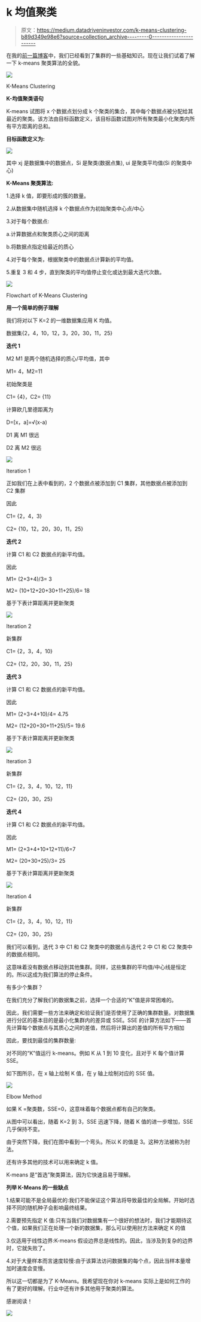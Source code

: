 # k 均值聚类

> 原文：<https://medium.datadriveninvestor.com/k-means-clustering-b89d349e98e6?source=collection_archive---------0----------------------->

在我的[前一篇博客](https://medium.com/datadriveninvestor/an-introduction-to-clustering-61f6930e3e0b)中，我们已经看到了集群的一些基础知识。现在让我们试着了解一下 k-means 聚类算法的全貌。

![](img/81b5321eba231034600a551a0d38c7f8.png)

K-Means Clustering

**K-均值聚类语句**

K-means 试图将 x 个数据点划分成 k 个聚类的集合，其中每个数据点被分配给其最近的聚类。该方法由目标函数定义，该目标函数试图对所有聚类最小化聚类内所有平方距离的总和。

**目标函数定义为:**

![](img/43045f7a69bff58c4550b08ddac59947.png)

其中 xj 是数据集中的数据点，Si 是聚类(数据点集), ui 是聚类平均值(Si 的聚类中心)

**K-Means 聚类算法:**

1.选择 k 值，即要形成的簇的数量。

2.从数据集中随机选择 k 个数据点作为初始聚类中心点/中心

3.对于每个数据点:

a.计算数据点和聚类质心之间的距离

b.将数据点指定给最近的质心

4.对于每个聚类，根据聚类中的数据点计算新的平均值。

5.重复 3 和 4 步，直到聚类的平均值停止变化或达到最大迭代次数。

![](img/e16e846089a720055dc29c8cb03f00bf.png)

Flowchart of K-Means Clustering

**用一个简单的例子理解**

我们将对以下 K=2 的一维数据集应用 K 均值。

数据集{2，4，10，12，3，20，30，11，25}

**迭代 1**

M2 M1 是两个随机选择的质心/平均值，其中

M1= 4，M2=11

初始聚类是

C1= {4}，C2= {11}

计算欧几里德距离为

D=[x，a]=√(x-a)

D1 离 M1 很远

D2 离 M2 很远

![](img/1cc640efd149231495a811ff782d401c.png)

Iteration 1

正如我们在上表中看到的，2 个数据点被添加到 C1 集群，其他数据点被添加到 C2 集群

因此

C1= {2，4，3}

C2= {10，12，20，30，11，25}

**迭代 2**

计算 C1 和 C2 数据点的新平均值。

因此

M1= (2+3+4)/3= 3

M2= (10+12+20+30+11+25)/6= 18

基于下表计算距离并更新聚类

![](img/3fa2bc25066fa303da6627fd15fc0fc8.png)

Iteration 2

新集群

C1= {2，3，4，10}

C2= {12，20，30，11，25}

**迭代 3**

计算 C1 和 C2 数据点的新平均值。

因此

M1= (2+3+4+10)/4= 4.75

M2= (12+20+30+11+25)/5= 19.6

基于下表计算距离并更新聚类

![](img/ed3b46b2fd276a0258ac081111617c37.png)

Iteration 3

新集群

C1= {2，3，4，10，12，11}

C2= {20，30，25}

**迭代 4**

计算 C1 和 C2 数据点的新平均值。

因此

M1= (2+3+4+10+12+11)/6=7

M2= (20+30+25)/3= 25

基于下表计算距离并更新聚类

![](img/12757806729e8c862446cd24b19ee719.png)

Iteration 4

新集群

C1= {2，3，4，10，12，11}

C2= {20，30，25}

我们可以看到，迭代 3 中 C1 和 C2 聚类中的数据点与迭代 2 中 C1 和 C2 聚类中的数据点相同。

这意味着没有数据点移动到其他集群。同样，这些集群的平均值/中心线是恒定的。所以这成为我们算法的停止条件。

有多少个集群？

在我们充分了解我们的数据集之前，选择一个合适的“K”值是非常困难的。

因此，我们需要一些方法来确定和验证我们是否使用了正确的集群数量。对数据集进行分区的基本目的是最小化集群内的差异或 SSE。SSE 的计算方法如下——首先计算每个数据点与其质心之间的差值，然后将计算出的差值的所有平方相加

因此，要找到最佳的集群数量:

对不同的“K”值运行 k-means。例如 K 从 1 到 10 变化，且对于 K 每个值计算 SSE。

如下图所示，在 x 轴上绘制 K 值，在 y 轴上绘制对应的 SSE 值。

![](img/7f57ce8220b5eaae43aea6999c3d869a.png)

Elbow Method

如果 K =聚类数，SSE=0，这意味着每个数据点都有自己的聚类。

从图中可以看出，随着 K=2 到 3，SSE 迅速下降，随着 K 值的进一步增加，SSE 几乎保持不变。

由于突然下降，我们在图中看到一个弯头。所以 K 的值是 3。这种方法被称为肘法。

还有许多其他的技术可以用来确定 k 值。

K-means 是“首选”聚类算法，因为它快速且易于理解。

**列举 K-Means 的一些缺点**

1.结果可能不是全局最优的:我们不能保证这个算法将导致最佳的全局解。开始时选择不同的随机种子会影响最终结果。

2.需要预先指定 K 值:只有当我们对数据集有一个很好的想法时，我们才能期待这个值，如果我们正在处理一个新的数据集，那么可以使用肘方法来确定 K 的值

3.仅适用于线性边界:K-means 假设边界总是线性的。因此，当涉及到复杂的边界时，它就失败了。

4.对于大量样本而言速度较慢:由于该算法访问数据集的每个点，因此当样本量增加时速度会变慢。

所以这一切都是为了 K-Means。我希望现在你对 k-means 实际上是如何工作的有了更好的理解。行业中还有许多其他用于聚类的算法。

感谢阅读！

[![](img/b6f926ec4f9727dcfb41809c9f59a85e.png)](http://eepurl.com/dw5NFP)